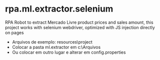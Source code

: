 # rpa.ml.extractor.selenium
RPA Robot to extract Mercado Livre product prices and sales amount, this project works with selenium webdriver, optimized with JS injection directly on pages

 - Arquivos de exemplo: resources\project
 - Colocar a pasta ml.extractor em c:\Arquivos
 - Ou colocar em outro lugar e alterar em config.properties